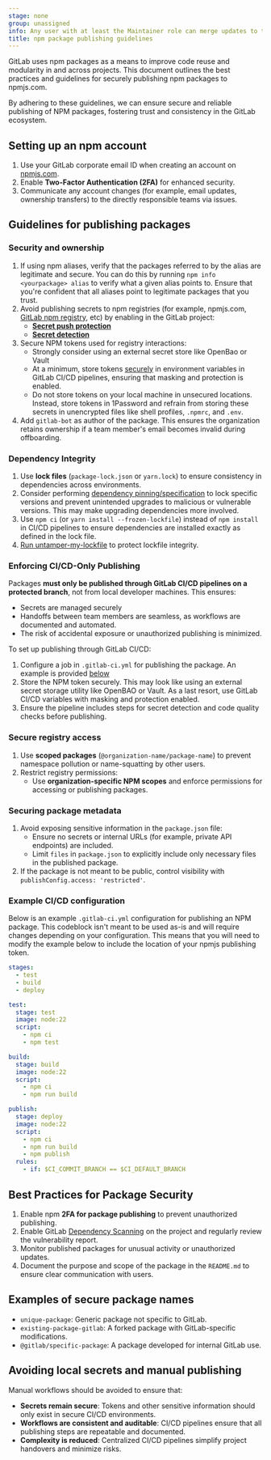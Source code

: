 ```yaml
---
stage: none
group: unassigned
info: Any user with at least the Maintainer role can merge updates to this content. For details, see https://docs.gitlab.com/development/development_processes/#development-guidelines-review.
title: npm package publishing guidelines
---
```


GitLab uses npm packages as a means to improve code reuse and modularity in and across projects.
This document outlines the best practices and guidelines for securely publishing npm packages to npmjs.com.

By adhering to these guidelines, we can ensure secure and reliable publishing of NPM packages,
fostering trust and consistency in the GitLab ecosystem.

## Setting up an npm account

1. Use your GitLab corporate email ID when creating an account on [npmjs.com](https://www.npmjs.com/).
1. Enable **Two-Factor Authentication (2FA)** for enhanced security.
1. Communicate any account changes (for example, email updates, ownership transfers) to the directly responsible teams via issues.

## Guidelines for publishing packages

### Security and ownership

1. If using npm aliases, verify that the packages referred to by the alias are legitimate and secure.
   You can do this by running `npm info <yourpackage> alias` to verify what a given alias points to.
   Ensure that you're confident that all aliases point to legitimate packages that you trust.
1. Avoid publishing secrets to npm registries (for example, npmjs.com, [GitLab npm registry](../user/packages/npm_registry/_index.md), etc) by enabling in the GitLab project:
   - **[Secret push protection](../user/application_security/secret_detection/secret_push_protection/_index.md)**
   - **[Secret detection](../user/application_security/secret_detection/pipeline/_index.md)**
1. Secure NPM tokens used for registry interactions:
   - Strongly consider using an external secret store like OpenBao or Vault
   - At a minimum, store tokens [securely](../ci/pipeline_security/_index.md#cicd-variables) in environment variables
     in GitLab CI/CD pipelines, ensuring that masking and protection is enabled.
   - Do not store tokens on your local machine in unsecured locations. Instead, store tokens in 1Password and
     refrain from storing these secrets in unencrypted files like shell profiles, `.npmrc`, and `.env`.
1. Add `gitlab-bot` as author of the package. This ensures the organization retains ownership if a team member's email becomes invalid during offboarding.

### Dependency Integrity

1. Use **lock files** (`package-lock.json` or `yarn.lock`) to ensure consistency in dependencies across environments.
1. Consider performing [dependency pinning/specification](https://docs.npmjs.com/specifying-dependencies-and-devdependencies-in-a-package-json-file)
   to lock specific versions and prevent unintended upgrades to malicious or vulnerable versions.
   This may make upgrading dependencies more involved.
1. Use `npm ci` (or `yarn install --frozen-lockfile`) instead of `npm install` in CI/CD pipelines
   to ensure dependencies are installed exactly as defined in the lock file.
1. [Run untamper-my-lockfile](https://gitlab.com/gitlab-org/frontend/untamper-my-lockfile/#usage) to protect lockfile integrity.

### Enforcing CI/CD-Only Publishing

Packages **must only be published through GitLab CI/CD pipelines on a protected branch**, not from local developer machines. This ensures:

- Secrets are managed securely
- Handoffs between team members are seamless, as workflows are documented and automated.
- The risk of accidental exposure or unauthorized publishing is minimized.

To set up publishing through GitLab CI/CD:

1. Configure a job in `.gitlab-ci.yml` for publishing the package. An example is provided [below](#example-cicd-configuration)
1. Store the NPM token securely. This may look like using an external secret storage utility like OpenBAO or Vault.
   As a last resort, use GitLab CI/CD variables with masking and protection enabled.
1. Ensure the pipeline includes steps for secret detection and code quality checks before publishing.

### Secure registry access

1. Use **scoped packages** (`@organization-name/package-name`) to prevent namespace pollution or name-squatting by other users.
1. Restrict registry permissions:
   - Use **organization-specific NPM scopes** and enforce permissions for accessing or publishing packages.

### Securing package metadata

1. Avoid exposing sensitive information in the `package.json` file:
   - Ensure no secrets or internal URLs (for example, private API endpoints) are included.
   - Limit `files` in `package.json` to explicitly include only necessary files in the published package.
1. If the package is not meant to be public, control visibility with `publishConfig.access: 'restricted'`.

### Example CI/CD configuration

Below is an example `.gitlab-ci.yml` configuration for publishing an NPM package. This codeblock isn't meant to be used as-is and will require changes depending on your configuration. This means that you will need to modify the example below to include the location of your npmjs publishing token.

```yaml
stages:
  - test
  - build
  - deploy

test:
  stage: test
  image: node:22
  script:
    - npm ci
    - npm test

build:
  stage: build
  image: node:22
  script:
    - npm ci
    - npm run build

publish:
  stage: deploy
  image: node:22
  script:
    - npm ci
    - npm run build
    - npm publish
  rules:
    - if: $CI_COMMIT_BRANCH == $CI_DEFAULT_BRANCH
```

## Best Practices for Package Security

1. Enable npm **2FA for package publishing** to prevent unauthorized publishing.
1. Enable GitLab [Dependency Scanning](../user/application_security/dependency_scanning/_index.md)
   on the project and regularly review the vulnerability report.
1. Monitor published packages for unusual activity or unauthorized updates.
1. Document the purpose and scope of the package in the `README.md` to ensure clear communication with users.

## Examples of secure package names

- `unique-package`: Generic package not specific to GitLab.
- `existing-package-gitlab`: A forked package with GitLab-specific modifications.
- `@gitlab/specific-package`: A package developed for internal GitLab use.

## Avoiding local secrets and manual publishing

Manual workflows should be avoided to ensure that:

- **Secrets remain secure**: Tokens and other sensitive information should only exist in secure CI/CD environments.
- **Workflows are consistent and auditable**: CI/CD pipelines ensure that all publishing steps are repeatable and documented.
- **Complexity is reduced**: Centralized CI/CD pipelines simplify project handovers and minimize risks.
